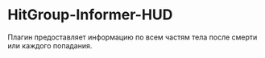 # HitGroup-Informer-HUD
Плагин предоставляет информацию по всем частям тела после смерти или каждого попадания.
